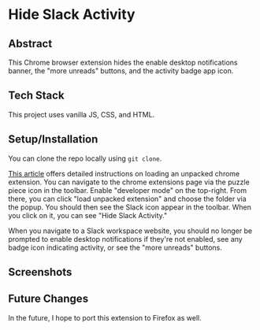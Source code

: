# Hide Slack Activity

## Abstract
This Chrome browser extension hides the enable desktop notifications banner, the "more unreads" buttons, and the activity badge app icon. 

## Tech Stack
This project uses vanilla JS, CSS, and HTML.

## Setup/Installation
You can clone the repo locally using `git clone`.

[This article](https://developer.chrome.com/docs/extensions/mv3/getstarted/development-basics/#load-unpacked) offers detailed instructions on loading an unpacked chrome extension. You can navigate to the chrome extensions page via the puzzle piece icon in the toolbar. Enable "developer mode" on the top-right. From there, you can click "load unpacked extension" and choose the folder via the popup. You should then see the Slack icon appear in the toolbar. When you click on it, you can see "Hide Slack Activity."

When you navigate to a Slack workspace website, you should no longer be prompted to enable desktop notifications if they're not enabled, see any badge icon indicating activity, or see the "more unreads" buttons. 

## Screenshots


## Future Changes
In the future, I hope to port this extension to Firefox as well. 

